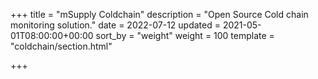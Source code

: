 +++
title = "mSupply Coldchain"
description = "Open Source Cold chain monitoring solution."
date = 2022-07-12
updated = 2021-05-01T08:00:00+00:00
sort_by = "weight"
weight = 100
template = "coldchain/section.html"

+++
